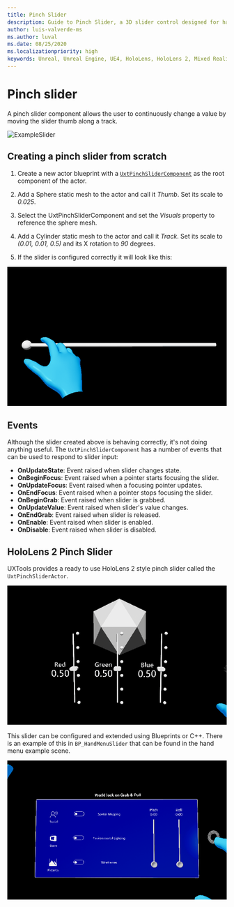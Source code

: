 ```yaml
---
title: Pinch Slider
description: Guide to Pinch Slider, a 3D slider control designed for hand interactions.
author: luis-valverde-ms
ms.author: luval
ms.date: 08/25/2020
ms.localizationpriority: high
keywords: Unreal, Unreal Engine, UE4, HoloLens, HoloLens 2, Mixed Reality, development, MRTK, UXT, UX Tools, Pinch Slider
---
```


# Pinch slider

A pinch slider component allows the user to continuously change a value by moving the slider thumb along a track.

![ExampleSlider](Images/Slider/Example.gif)

## Creating a pinch slider from scratch

1. Create a new actor blueprint with a [`UxtPinchSliderComponent`](xref:_u_uxt_pinch_slider_component) as the root component of the actor.

2. Add a Sphere static mesh to the actor and call it _Thumb_. Set its scale to _0.025_.

3. Select the UxtPinchSliderComponent and set the _Visuals_ property to reference the sphere mesh.

4. Add a Cylinder static mesh to the actor and call it _Track_. Set its scale to _(0.01, 0.01, 0.5)_ and its X rotation to _90_ degrees.

5. If the slider is configured correctly it will look like this:

![Basic slide being used with simulated hands](Images/Slider/BasicSlider.gif)

## Events

Although the slider created above is behaving correctly, it's not doing anything useful. The `UxtPinchSliderComponent` has a number of events that can be used to respond to slider input:

- **OnUpdateState**: Event raised when slider changes state.
- **OnBeginFocus**: Event raised when a pointer starts focusing the slider.
- **OnUpdateFocus**: Event raised when a focusing pointer updates.
- **OnEndFocus**: Event raised when a pointer stops focusing the slider.
- **OnBeginGrab**: Event raised when slider is grabbed.
- **OnUpdateValue**: Event raised when slider's value changes.
- **OnEndGrab**: Event raised when slider is released.
- **OnEnable**: Event raised when slider is enabled.
- **OnDisable**: Event raised when slider is disabled.

## HoloLens 2 Pinch Slider

UXTools provides a ready to use HoloLens 2 style pinch slider called the `UxtPinchSliderActor`.

![Pinch sliders being used with simulated hands](Images/Slider/PinchSliderActor.gif)

This slider can be configured and extended using Blueprints or C++. There is an example of this in `BP_HandMenuSlider` that can be found in the hand menu example scene.

![Hand menu slider being used with simulated hands](Images/Slider/HandMenuSlider.gif)
